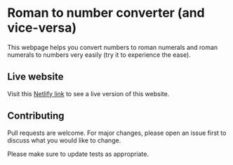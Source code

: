# Roman to number converter (and vice-versa)

This webpage helps you convert numbers to roman numerals and roman numerals to numbers very easily (try it to experience the ease).

## Live website

Visit this [Netlify link](https://roman-to-numeral-and-vice-versa.netlify.app/) to see a live version of this website.

## Contributing
Pull requests are welcome. For major changes, please open an issue first to discuss what you would like to change.

Please make sure to update tests as appropriate.
